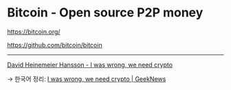 # Bitcoin - Open source P2P money

<https://bitcoin.org/>

<https://github.com/bitcoin/bitcoin>

---

[David Heinemeier Hansson - I was wrong, we need crypto](https://world.hey.com/dhh/i-was-wrong-we-need-crypto-587ccb03)

→ 한국어 정리:
[I was wrong, we need crypto | GeekNews](https://news.hada.io/topic?id=6024)
